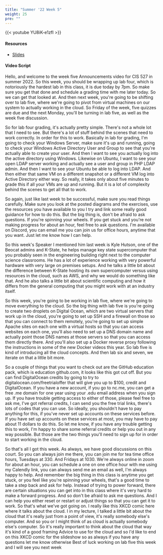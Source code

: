 ```yaml
---
title: "Summer '22 Week 5"
weight: 25
pre: ""
---
```


{{< youtube YU8iK-e1zfI >}}

#### Resources

* <a href="slides" target="_blank">Slides</a>

#### Video Script

Hello, and welcome to the week five Announcements video for CIS 527 in summer 2022. So this week, you should be wrapping up lab four, which is notoriously the hardest lab in this class, it is due today by 7pm. So make sure you get that done and schedule a grading time with me later today. So we can get that looked at. And then next week, you're going to be shifting over to lab five, where we're going to pivot from virtual machines on our system to actually working in the cloud. So Friday of the week, five quizzes are due and the next Monday, you'll be turning in lab five, as well as the week five discussion. 

So for lab four grading, it's actually pretty simple. There's not a whole lot that I need to see. But there's a lot of stuff behind the scenes that need to work correctly. In order for this to work. Basically in lab for grading, I'm going to check your Windows Server, make sure it's up and running, going to check your Windows Active Directory User and Group to see that you're actually able to create your user. And then I want to see you actually log into the active directory using Windows. Likewise on Ubuntu, I want to see your open LDAP server working and actually see a user and group in PHP LDAP admin. And then I want to see your Ubuntu be able to log into LDAP. And then either that same VM on a different snapshot or a different VM log into Active Directory either way. So really, it takes only about five minutes to grade this if all your VMs are up and running. But it is a lot of complexity behind the scenes to get all that to work. 

So again, just like last week to be successful, make sure you read things carefully. Make sure you look at the posted diagrams and the exercises, use the resources you have available to you I try and link some really good guidance for how to do this. But the big thing is, don't be afraid to ask questions. If you're spinning your wheels. If you get stuck and you're not making progress for about an hour, feel free to ask questions. I'm available on Discord, you can email me you can join us for office hours, anytime that you want. Just let me know how I can help. 

So this week's Speaker I mentioned him last week is Kyle Hutson, one of the Beocat admins and K-State, he helps manage key state supercomputer that you probably seen in the engineering building right next to the computer science classrooms. He has a lot of experience working with very powerful hardware with very large on premises setups. And he talks a little bit about the difference between K-State hosting its own supercomputer versus using resources in the cloud, such as AWS, and why we would do something like that. And he also talks a little bit about scientific computing and how it differs from the general computing that you might work with at an industry itself. 

So this week, you're going to be working in lab five, where we're going to move everything to the cloud. So the big thing with lab five is you're going to create two droplets on Digital Ocean, which are two virtual servers that work up in the cloud, you're going to set up SSH and a firewall on those so that you can connect to them remotely, you're going to set up simple Apache sites on each one with a virtual hosts so that you can access websites on each one, you'll also need to set up a DNS domain name and actually point those DNS names at those servers so that you can access them directly there. And you'll also set up a Docker reverse proxy following the instructions in some of the new Docker videos this year. So lab five is kind of introducing all the cloud concepts. And then lab six and seven, we iterate on that a little bit more. 

So a couple of things that you want to check out are the GitHub education pack, which is education github.com, it looks like this got cut off. But you can find DigitalOcean credits by going to try to digitalocean.com/freetrialoffer that will give you up to $100, credit and DigitalOcean. If you have a new account, if you go to nc.me, you can get a free .me domain for one year using your .edu email address when you sign up. If you have trouble getting access to either of those, please feel free to ask me, I've got referral credits, I can send you the free trial links, there's lots of codes that you can use. So ideally, you shouldn't have to pay anything for this, if you've never set up accounts on these services before. If you have set up accounts on these services at most, you may have to pay about 11 dollars to do this. So let me know, if you have any trouble getting this to work, I'm happy to share some referral credits or help you out in any way possible. But those are the two things you'll need to sign up for in order to start working in the cloud. 

So that's all I got this week. As always, we have good discussions on this court. So you can always join me there, you can join me for tea time office hours, Tuesdays at 330. And Fridays at 1030. We're always online in zoom for about an hour, you can schedule a one on one office hour with me using my Calendly link, you can always send me an email as well, I'm always happy to help. And remember the big thing in this class is anytime you get stuck, or you feel like you're spinning your wheels, that's a good time to take a step back and ask for help. Instead of trying to power forward, there are certain situations you can get into in this class where it's very hard to make a forward progress. And so don't be afraid to ask me questions. And I can help you either reset or restart or adjust things so that you can get it to work. So that's what we've got going on. I really like this XKCD comic here where it talks about the cloud. I in my lecture, I talked a little bit about the cloud that it's really just from a point of view, it's really somebody else's computer. And so you or I might think of as cloud is actually somebody else's computer. So it's really important to think about the cloud that way it's kind of a good framing Advice to use for the cloud and so I'd like to end on this XKCD comic for the slideshow so as always if you have any questions let me know otherwise Best of luck working on lab five this week and I will see you next week 

